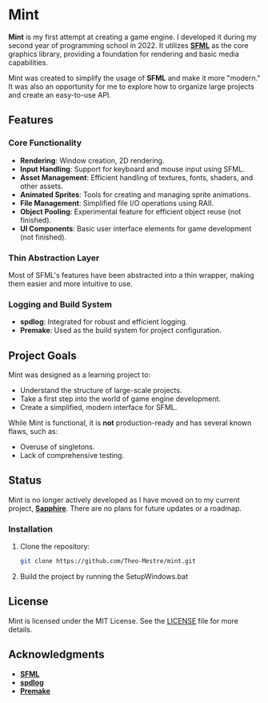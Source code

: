 # Mint

**Mint** is my first attempt at creating a game engine. I developed it during my second year of programming school in 2022. It utilizes [**SFML**](https://www.sfml-dev.org/) as the core graphics library, providing a foundation for rendering and basic media capabilities.

Mint was created to simplify the usage of **SFML** and make it more "modern." It was also an opportunity for me to explore how to organize large projects and create an easy-to-use API.

## Features

### Core Functionality
- **Rendering**: Window creation, 2D rendering.
- **Input Handling**: Support for keyboard and mouse input using SFML.
- **Asset Management**: Efficient handling of textures, fonts, shaders, and other assets.
- **Animated Sprites**: Tools for creating and managing sprite animations.
- **File Management**: Simplified file I/O operations using RAII.
- **Object Pooling**: Experimental feature for efficient object reuse (not finished).
- **UI Components**: Basic user interface elements for game development (not finished).

### Thin Abstraction Layer
Most of SFML's features have been abstracted into a thin wrapper, making them easier and more intuitive to use.

### Logging and Build System
- **spdlog**: Integrated for robust and efficient logging.
- **Premake**: Used as the build system for project configuration.

## Project Goals
Mint was designed as a learning project to:
- Understand the structure of large-scale projects.
- Take a first step into the world of game engine development.
- Create a simplified, modern interface for SFML.

While Mint is functional, it is **not** production-ready and has several known flaws, such as:
- Overuse of singletons.
- Lack of comprehensive testing.

## Status
Mint is no longer actively developed as I have moved on to my current project, [**Sapphire**](https://github.com/Theo-Mestre/Sapphire). There are no plans for future updates or a roadmap.

### Installation

1. Clone the repository:
   ```bash
   git clone https://github.com/Theo-Mestre/mint.git
   ```
2. Build the project by running the SetupWindows.bat

## License

Mint is licensed under the MIT License. See the [LICENSE](LICENSE) file for more details.

## Acknowledgments

- [**SFML**](https://www.sfml-dev.org/)
- [**spdlog**](https://github.com/gabime/spdlog)
- [**Premake**](https://premake.github.io/)
